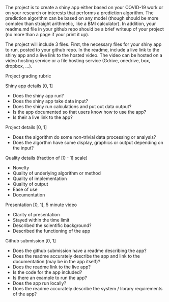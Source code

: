 The project is to create a shiny app either based on your COVID-19 work or on your research or interests that performs a prediction algorithm. The prediction algorithm can be based on any model (though should be more complex than straight arithmetic, like a BMI calculator). In addition, your readme.md file in your github repo should be a brief writeup of your project (no more than a page if your print it up).

The project will include 3 files. First, the necessary files for your shiny app to run, posted to your github repo. In the readme, include a live link to the shiny app and a live link to the hosted video. The video can be hosted on a video hosting service or a file hosting service (Gdrive, onedrive, box, dropbox, ...).

Project grading rubric

Shiny app details [0, 1]
* Does the shiny app run?
* Does the shiny app take data input?
* Does the shiny run calculations and put out data output?
* Is the app documented so that users know how to use the app?
* Is their a live link to the app?

Project details [0, 1]
* Does the algorithm do some non-trivial data processing or analysis?
* Does the algorthm have some display, graphics or output depending on the input?

Quality details (fraction of [0 - 1] scale)
* Novelty
* Quality of underlying algorithm or method
* Quality of implementation
* Quality of output
* Ease of use
* Documentation

Presentation [0, 1], 5 minute video
* Clarity of presentation
* Stayed within the time limit
* Described the scientific background?
* Described the functioning of the app

Github submission [0, 1]
* Does the github submission have a readme describing the app?
* Does the readme accurately describe the app and link to the documentation (may be in the app itself)?
* Does the readme link to the live app?
* Is the code for the app included?
* Is there an example to run the app?
* Does the app run locally? 
* Does the readme accurately describe the system / library requirements of the app?
